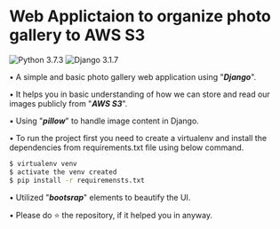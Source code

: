 # Web Applictaion to organize photo gallery to AWS S3

![Python 3.7.3](https://img.shields.io/badge/Python-3.7.3-brightgreen.svg) ![Django 3.1.7](https://img.shields.io/badge/Django-3.1.7-skyblue.svg)

• A simple and basic photo gallery web application using "**_Django_**".

• It helps you in basic understanding of how we can store and read our images publicly from "**_AWS S3_**".

• Using "**_pillow_**" to handle image content in Django.

• To run the project first you need to create a virtualenv and install the dependencies from requirements.txt file using below command.

```sh
$ virtualenv venv
$ activate the venv created
$ pip install -r requiremensts.txt
```

• Utilized "**_bootsrap_**" elements to beautify the UI.

• Please do ⭐ the repository, if it helped you in anyway.
